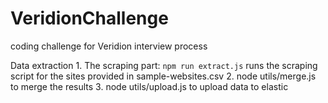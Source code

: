 # VeridionChallenge
coding challenge for Veridion interview process

Data extraction
    1. The scraping part: ```npm run extract.js``` runs the scraping script for the sites provided in sample-websites.csv 
    2. node utils/merge.js to merge the results
    3. node utils/upload.js to upload data to elastic